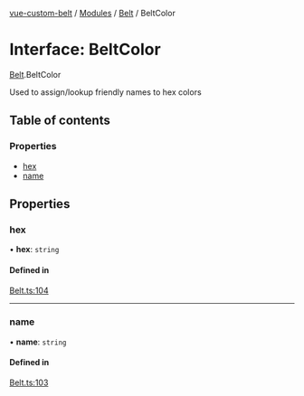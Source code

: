 [vue-custom-belt](../README.md) / [Modules](../modules.md) / [Belt](../modules/Belt.md) / BeltColor

# Interface: BeltColor

[Belt](../modules/Belt.md).BeltColor

Used to assign/lookup friendly names to hex colors

## Table of contents

### Properties

- [hex](Belt.BeltColor.md#hex)
- [name](Belt.BeltColor.md#name)

## Properties

### hex

• **hex**: `string`

#### Defined in

[Belt.ts:104](https://github.com/jeffholst/vue-custom-belt/blob/2e88ea1/src/Belt.ts#L104)

___

### name

• **name**: `string`

#### Defined in

[Belt.ts:103](https://github.com/jeffholst/vue-custom-belt/blob/2e88ea1/src/Belt.ts#L103)
